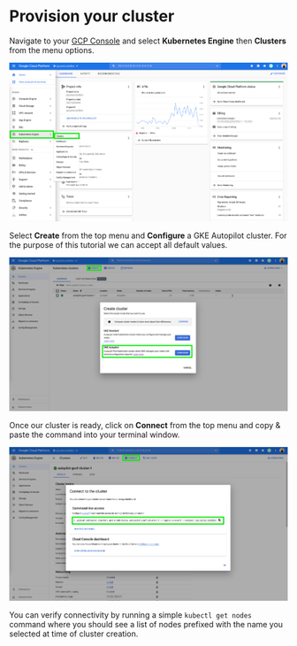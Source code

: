 # Provision your cluster

Navigate to your [GCP Console](https://console.cloud.google.com/kubernetes) and select **Kubernetes Engine** then **Clusters** from the menu options.

![](../../../../../.gitbook/assets/gcp-dash-01.png)

Select **Create** from the top menu and **Configure** a GKE Autopilot cluster. For the purpose of this tutorial we can accept all default values.

![](../../../../../.gitbook/assets/gcp-dash-02.png)

Once our cluster is ready, click on **Connect** from the top menu and copy & paste the command into your terminal window.

![](../../../../../.gitbook/assets/gcp-dash-03.png)

You can verify connectivity by running a simple `kubectl get nodes` command where you should see a list of nodes prefixed with the name you selected at time of cluster creation.
